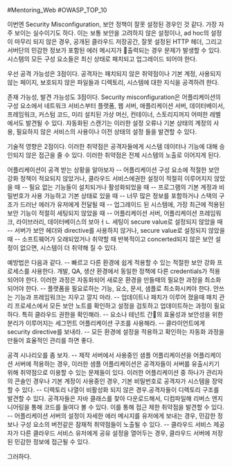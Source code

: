 #Mentoring_Web #OWASP_TOP_10

이번엔 Security Misconfiguration, 보안 정책이 잘못 설정된 경우인 것 같다. 가장 자주 보이는 실수이기도 하다. 이는 보통 보안을 고려하지 않은 설정이나, ad hoc의 설정이 마무리 되지 않은 경우, 공개된 클라우드 저장공간, 잘못 설정된 HTTP 헤더, 그리고 서버단의 민감한 정보가 포함된 에러 메시지가 출력되는 경우 문제가 발생할 수 있다. 시스템의 모든 구성 요소들은 최신 상태로 패치되고 업그레이드 되어야 한다.

우선 공격 가능성은 3점이다. 공격자는 패치되지 않은 취약점이나 기본 계정, 사용되지 않는 페이지, 보호되지 않은 파일들과 디렉토리, 시스템에 대한 지식을 공격하려 한다.

존재 가능성, 발견 가능성도 3점이다. Security misconfiguration은 어플리케이션의 구성 요소에서 네트워크 서비스부터 플랫폼, 웹 서버, 애플리케이션 서버, 데이터베이서, 프레임워크, 커스텀 코드, 미리 설치된 가상 머신, 컨테이너, 스토리지꺼지 어떠한 레벨에서도 발견될 수 있다. 자동화된 스캔기는 이러한 설정 오류나 기본 상태의 계정의 사용, 필요하지 않은 서비스의 사용이나 이전 상태의 설정 들을 발견할 수 있다.

기술적 영향은 2점이다. 이러한 취약점은 공격자들에게 시스템 데이터나 기능에 대해 승인되지 않은 접근을 줄 수 있다. 이러한 취약점은 전체 시스템의 노출로 이어지게 된다.

어플리케이션이 공격 받는 상황을 알아보자
-- 어플리케이션 구성 요소에 적절한 보안 강화 정책이 적요되지 않았거나, 클라우드 서비스에권한 설정이 적절히 이루어지지 않았을 때
-- 필요 없는 기능들이 설치되거나 활성화되었을 때
-- 프로그램의 기본 계정과 비밀번호가 사용 가능하고 기본 상태로 있을 때
-- 너무 많은 정보를 포함하거나 스택의 구조가 드러난 에러가 유저에게 전달될 때
-- 업그레이드 된 시스템에, 가장 최근에 적용된 보안 기능이 적절히 세팅되지 않았을 때
-- 어플리케이션 서버, 어플리케이션 프레임워크, 라이브러리, 데이터베이스의 보아ㅓㄴ 세팅이 secure value로 설정되지 않았을 때
-- 서버가 보안 헤더와 directive를 사용하지 않거나, secure value로 설정되지 않았을 때
-- 소프트웨어가 오래되었거나 취약할 때
반복적이고 concerted되지 않은 보안 설정이 없으면, 시스템이 더 취약해 질 수 있다.

예방법은 다음과 같다.
-- 빠르고 다른 환경에 쉽게 적용할 수 있는 적절한 보안 강화 프로세스를 사용한다. 개발, QA, 생산 환경에서 동일한 정책에 다른 credentials가 적용되어야 한다. 이러한 과정은 자동화되어 새로운 환경을 만들때의 필요한 과정을 최소화되어야 한다.
-- 플랫폼을 필요로하는 기능, 요소, 문서, 샘플로 최소화시켜야 한다. 안쓰는 기능과 프레임워크는 지우고 깔지 마라.
-- 업데이트나 패치가 이루어 졌을때 패치 관리 프로세스에서 모든 보안 노트를 확인하고 설정을 검토하고 업데이트하는 과정이 필요하다. 특히 클라우드 권한을 확인해라.
-- 요소나 테넌트 간의 효율성과 보안성을 위한 분리가 이루어지는 세그먼트 어플리케이션 구조를 사용해라.
-- 클라이언트에게 security directive를 보내라.
-- 모든 환경에 설정을 적용하고 확인하는 자동화 과정을 만들어 효율적인 관리를 하면 좋다.

공격 시나리오를 좀 보자.
-- 제작 서버에서 사용중인 샘플 어플리케이션을 어플리케이션 서버에 적용하는 경우, 이러한 샘플 어플리케이션은 공격자들이 서버를 유출시키기 위해 취약점으로 이용할 수 있는 문제들이 있다. 이러한 어플리케이션 중 하나가 관리자의 콘솔인 경우나 기본 계정이 사용중인 경우, 기본 비밀번호로 공격자가 시스템을 장악할 수 있다.
-- 디렉토리 나열이 비활성화 되지 않은 경우.공격자들이 디렉토리 구조를 발견할 수 있다. 공격자들은 자바 클래스를 찾아 다운로드해서, 디컴파일해 리버스 엔지니어링을 통해 코드를 들여다 볼 수 있다. 이를 통해 접근 제한 취약점을 발견할 수 있다.
-- 어플리케이션 서버의 설정이 자세한 에러 메시지를 유저에게 보내는 경우, 민감한 정보나 구성 요소의 버전같은 잠재적 취약점들이 노출될 수 있다.
-- 클라우드 서비스 제공자가 다른 클라우드 서비스 유저에게 공유 설정을 열어두는 경우, 클라우드 서버에 저장된 민감한 정보에 접근될 수 있다.

그러하다.